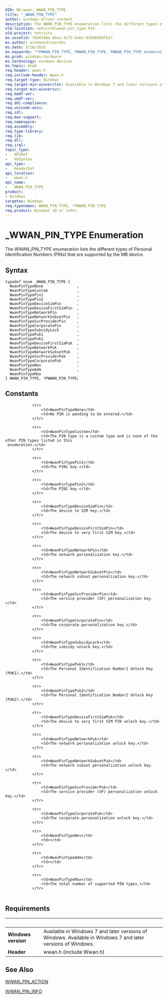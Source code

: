 ```yaml
---
UID: NE:wwan._WWAN_PIN_TYPE
title: "_WWAN_PIN_TYPE"
author: windows-driver-content
description: The WWAN_PIN_TYPE enumeration lists the different types of Personal Identification Numbers (PINs) that are supported by the MB device.
old-location: netvista\wwan_pin_type.htm
old-project: netvista
ms.assetid: f6b8146e-dbe2-4c73-beb2-02868db9fb27
ms.author: windowsdriverdev
ms.date: 3/26/2018
ms.keywords: "*PWWAN_PIN_TYPE, PWWAN_PIN_TYPE, PWWAN_PIN_TYPE enumeration pointer [Network Drivers Starting with Windows Vista], WWAN_PIN_TYPE, WWAN_PIN_TYPE enumeration [Network Drivers Starting with Windows Vista], WwanPinTypeCorporatePin, WwanPinTypeCorporatePuk, WwanPinTypeCustom, WwanPinTypeDeviceFirstSimPin, WwanPinTypeDeviceFirstSimPuk, WwanPinTypeDeviceSimPin, WwanPinTypeMax, WwanPinTypeNetworkPin, WwanPinTypeNetworkPuk, WwanPinTypeNetworkSubsetPin, WwanPinTypeNetworkSubsetPuk, WwanPinTypeNone, WwanPinTypePin1, WwanPinTypePin2, WwanPinTypePuk1, WwanPinTypePuk2, WwanPinTypeSubsidyLock, WwanPinTypeSvcProviderPin, WwanPinTypeSvcProviderPuk, WwanRef_f94cf79e-63f3-47e9-bd40-beb9cd32f0b8.xml, _WWAN_PIN_TYPE, netvista.wwan_pin_type, wwan/PWWAN_PIN_TYPE, wwan/WWAN_PIN_TYPE, wwan/WwanPinTypeCorporatePin, wwan/WwanPinTypeCorporatePuk, wwan/WwanPinTypeCustom, wwan/WwanPinTypeDeviceFirstSimPin, wwan/WwanPinTypeDeviceFirstSimPuk, wwan/WwanPinTypeDeviceSimPin, wwan/WwanPinTypeMax, wwan/WwanPinTypeNetworkPin, wwan/WwanPinTypeNetworkPuk, wwan/WwanPinTypeNetworkSubsetPin, wwan/WwanPinTypeNetworkSubsetPuk, wwan/WwanPinTypeNone, wwan/WwanPinTypePin1, wwan/WwanPinTypePin2, wwan/WwanPinTypePuk1, wwan/WwanPinTypePuk2, wwan/WwanPinTypeSubsidyLock, wwan/WwanPinTypeSvcProviderPin, wwan/WwanPinTypeSvcProviderPuk"
ms.prod: windows-hardware
ms.technology: windows-devices
ms.topic: enum
req.header: wwan.h
req.include-header: Wwan.h
req.target-type: Windows
req.target-min-winverclnt: Available in Windows 7 and later versions of Windows.
req.target-min-winversvr: 
req.kmdf-ver: 
req.umdf-ver: 
req.ddi-compliance: 
req.unicode-ansi: 
req.idl: 
req.max-support: 
req.namespace: 
req.assembly: 
req.type-library: 
req.lib: 
req.dll: 
req.irql: 
topic_type:
-	APIRef
-	kbSyntax
api_type:
-	HeaderDef
api_location:
-	wwan.h
api_name:
-	WWAN_PIN_TYPE
product:
- Windows
targetos: Windows
req.typenames: WWAN_PIN_TYPE, *PWWAN_PIN_TYPE
req.product: Windows 10 or later.
---
```


# _WWAN_PIN_TYPE Enumeration
The WWAN_PIN_TYPE enumeration lists the different types of Personal Identification Numbers (PINs)
  that are supported by the MB device.

## Syntax
```
typedef enum _WWAN_PIN_TYPE {
  WwanPinTypeNone               ,
  WwanPinTypeCustom             ,
  WwanPinTypePin1               ,
  WwanPinTypePin2               ,
  WwanPinTypeDeviceSimPin       ,
  WwanPinTypeDeviceFirstSimPin  ,
  WwanPinTypeNetworkPin         ,
  WwanPinTypeNetworkSubsetPin   ,
  WwanPinTypeSvcProviderPin     ,
  WwanPinTypeCorporatePin       ,
  WwanPinTypeSubsidyLock        ,
  WwanPinTypePuk1               ,
  WwanPinTypePuk2               ,
  WwanPinTypeDeviceFirstSimPuk  ,
  WwanPinTypeNetworkPuk         ,
  WwanPinTypeNetworkSubsetPuk   ,
  WwanPinTypeSvcProviderPuk     ,
  WwanPinTypeCorporatePuk       ,
  WwanPinTypeNev                ,
  WwanPinTypeAdm                ,
  WwanPinTypeMax
} WWAN_PIN_TYPE, *PWWAN_PIN_TYPE;
```

## Constants

<table>
            
                <tr>
                    <td>WwanPinTypeNone</td>
                    <td>No PIN is pending to be entered.</td>
                </tr>
            
                <tr>
                    <td>WwanPinTypeCustom</td>
                    <td>The PIN type is a custom type and is none of the other PIN types listed in this
     enumeration.</td>
                </tr>
            
                <tr>
                    <td>WwanPinTypePin1</td>
                    <td>The PIN1 key.</td>
                </tr>
            
                <tr>
                    <td>WwanPinTypePin2</td>
                    <td>The PIN2 key.</td>
                </tr>
            
                <tr>
                    <td>WwanPinTypeDeviceSimPin</td>
                    <td>The device to SIM key.</td>
                </tr>
            
                <tr>
                    <td>WwanPinTypeDeviceFirstSimPin</td>
                    <td>The device to very first SIM key.</td>
                </tr>
            
                <tr>
                    <td>WwanPinTypeNetworkPin</td>
                    <td>The network personalization key.</td>
                </tr>
            
                <tr>
                    <td>WwanPinTypeNetworkSubsetPin</td>
                    <td>The network subset personalization key.</td>
                </tr>
            
                <tr>
                    <td>WwanPinTypeSvcProviderPin</td>
                    <td>The service provider (SP) personalization key.</td>
                </tr>
            
                <tr>
                    <td>WwanPinTypeCorporatePin</td>
                    <td>The corporate personalization key.</td>
                </tr>
            
                <tr>
                    <td>WwanPinTypeSubsidyLock</td>
                    <td>The subsidy unlock key.</td>
                </tr>
            
                <tr>
                    <td>WwanPinTypePuk1</td>
                    <td>The Personal Identification Number1 Unlock Key (PUK1).</td>
                </tr>
            
                <tr>
                    <td>WwanPinTypePuk2</td>
                    <td>The Personal Identification Number2 Unlock Key (PUK2).</td>
                </tr>
            
                <tr>
                    <td>WwanPinTypeDeviceFirstSimPuk</td>
                    <td>The device to very first SIM PIN unlock key.</td>
                </tr>
            
                <tr>
                    <td>WwanPinTypeNetworkPuk</td>
                    <td>The network personalization unlock key.</td>
                </tr>
            
                <tr>
                    <td>WwanPinTypeNetworkSubsetPuk</td>
                    <td>The network subset personalization unlock key.</td>
                </tr>
            
                <tr>
                    <td>WwanPinTypeSvcProviderPuk</td>
                    <td>The service provider (SP) personalization unlock key.</td>
                </tr>
            
                <tr>
                    <td>WwanPinTypeCorporatePuk</td>
                    <td>The corporate personalization unlock key.</td>
                </tr>
            
                <tr>
                    <td>WwanPinTypeNev</td>
                    <td></td>
                </tr>
            
                <tr>
                    <td>WwanPinTypeAdm</td>
                    <td></td>
                </tr>
            
                <tr>
                    <td>WwanPinTypeMax</td>
                    <td>The total number of supported PIN types.</td>
                </tr>
</table>


## Requirements
| &nbsp; | &nbsp; |
| ---- |:---- |
| **Windows version** | Available in Windows 7 and later versions of Windows. Available in Windows 7 and later versions of Windows. |
| **Header** | wwan.h (include Wwan.h) |

## See Also

<a href="https://msdn.microsoft.com/library/windows/hardware/ff571213">WWAN_PIN_ACTION</a>



<a href="https://msdn.microsoft.com/library/windows/hardware/ff571216">WWAN_PIN_INFO</a>